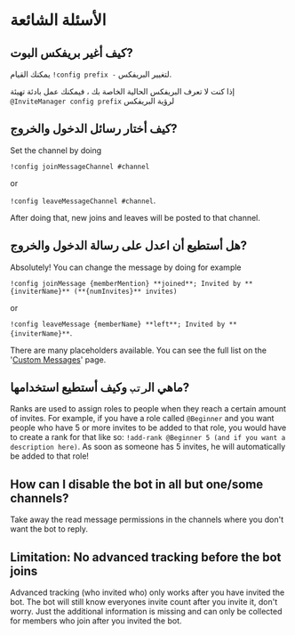 # الأسئلة الشائعة

## كيف أغير بريفكس البوت?

يمكنك القيام `!config prefix -` لتغيير البريفكس.

إذا كنت لا تعرف البريفكس الحالية الخاصة بك ، فيمكنك عمل بادئة تهيئة `@InviteManager config prefix` لرؤية البريفكس

## كيف أختار رسائل الدخول والخروج?

Set the channel by doing

`!config joinMessageChannel #channel`

or

`!config leaveMessageChannel #channel`.

After doing that, new joins and leaves will be posted to that channel.

## هل أستطيع أن اعدل على رسالة الدخول والخروج?

Absolutely! You can change the message by doing for example

`!config joinMessage {memberMention} **joined**; Invited by **{inviterName}** (**{numInvites}** invites)`

or

`!config leaveMessage {memberName} **left**; Invited by **{inviterName}**`.

There are many placeholders available. You can see the full list on the '[Custom Messages](/ar/modules/invites/custom-messages.md)' page.

## ماهي ال`رتب` وكيف أستطيع استخدامها?

Ranks are used to assign roles to people when they reach a certain amount of invites. For example, if you have a role called `@Beginner` and you want people who have 5 or more invites to be added to that role, you would have to create a rank for that like so: `!add-rank @Beginner 5 (and if you want a description here)`. As soon as someone has 5 invites, he will automatically be added to that role!

## How can I disable the bot in all but one/some channels?

Take away the read message permissions in the channels where you don't want the bot to reply.

## Limitation: No advanced tracking before the bot joins

Advanced tracking (who invited who) only works after you have invited the bot. The bot will still know everyones invite count after you invite it, don't worry. Just the additional information is missing and can only be collected for members who join after you invited the bot.
